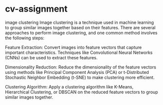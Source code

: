 # cv-assignment
image clustering
Image clustering is a technique used in machine learning to group similar images together based on their features. There are several approaches to perform image clustering, and one common method involves the following steps:

Feature Extraction: Convert images into feature vectors that capture important characteristics. Techniques like Convolutional Neural Networks (CNNs) can be used to extract these features.

Dimensionality Reduction: Reduce the dimensionality of the feature vectors using methods like Principal Component Analysis (PCA) or t-Distributed Stochastic Neighbor Embedding (t-SNE) to make clustering more efficient.

Clustering Algorithm: Apply a clustering algorithm like K-Means, Hierarchical Clustering, or DBSCAN on the reduced feature vectors to group similar images together.
